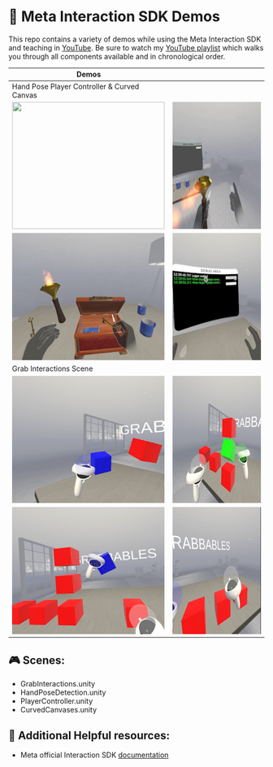 # :goggles:	Meta Interaction SDK Demos
This repo contains a variety of demos while using the Meta Interaction SDK and teaching in [YouTube](https://www.youtube.com/dilmerv). Be sure to watch my [YouTube playlist](https://www.youtube.com/playlist?list=PLQMQNmwN3FvyE_NEr6A_dPwneirJGNZjP) which walks you through all components available and in chronological order.

|Demos||
|---|---|
|Hand Pose Player Controller & Curved Canvas||
|<img src="https://github.com/dilmerv/MetaInteractionSDKDemos/blob/master/docs/images/interaction_sdk_demo_1.gif" width="300" height="250">|<img src="https://github.com/dilmerv/MetaInteractionSDKDemos/blob/master/docs/images/interaction_sdk_demo_2.gif" width="300" height="250">|
|<img src="https://github.com/dilmerv/MetaInteractionSDKDemos/blob/master/docs/images/interaction_sdk_demo_3.gif" width="300" height="250">|<img src="https://github.com/dilmerv/MetaInteractionSDKDemos/blob/master/docs/images/interaction_sdk_demo_4.gif" width="300" height="250">|
|Grab Interactions Scene||
|<img src="https://github.com/dilmerv/MetaInteractionSDKDemos/blob/master/docs/images/interaction_sdk_demo_5.gif" width="300" height="250">|<img src="https://github.com/dilmerv/MetaInteractionSDKDemos/blob/master/docs/images/interaction_sdk_demo_6.gif" width="300" height="250">|
|<img src="https://github.com/dilmerv/MetaInteractionSDKDemos/blob/master/docs/images/interaction_sdk_demo_7.gif" width="300" height="250">|<img src="https://github.com/dilmerv/MetaInteractionSDKDemos/blob/master/docs/images/interaction_sdk_demo_8.gif" width="300" height="250">|

## :video_game: Scenes:
- GrabInteractions.unity
- HandPoseDetection.unity
- PlayerController.unity
- CurvedCanvases.unity

## :pushpin: Additional Helpful resources:
- Meta official Interaction SDK [documentation](https://developer.oculus.com/documentation/unity/unity-isdk-interaction-sdk-overview/)
